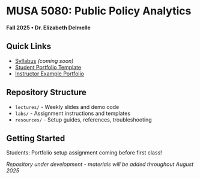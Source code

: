 # MUSA 5080: Public Policy Analytics
**Fall 2025 • Dr. Elizabeth Delmelle**

## Quick Links
- [Syllabus](https://yourusername.github.io/MUSA-5080-Fall-2025/) *(coming soon)*
- [Student Portfolio Template](https://github.com/MUSA-5080-Fall-2025/musa-5080-fall-2025-portfolio-setup-student-portfolio-template)
- [Instructor Example Portfolio](https://ecdelmelle.github.io/MUSA-5080-instructor-portolio/)

## Repository Structure
- `lectures/` - Weekly slides and demo code
- `labs/` - Assignment instructions and templates  
- `resources/` - Setup guides, references, troubleshooting

## Getting Started
Students: Portfolio setup assignment coming before first class!

*Repository under development - materials will be added throughout August 2025*
